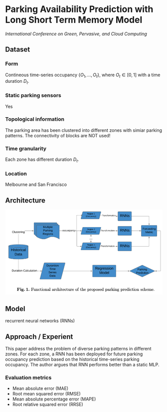 # Parking Availability Prediction with Long Short Term Memory Model
*International Conference on Green, Pervasive, and Cloud Computing*
## Dataset
### Form
Contineous time-series occupancy $\{O_1, ..., O_t\}$, where $O_t \in [0, 1]$ with a time duration $D_t$.
### Static parking sensors
Yes
### Topological information
The parking area has been clustered into different zones with simiar parking patterns. The connectivity of blocks are NOT used!
### Time granularity
Each zone has different duration $D_t$.
### Location
Melbourne and San Francisco
## Architecture
![alt text](Architecture.png)
## Model 
recurrent neural networks (RNNs) 
## Approach / Experient
This paper address the problem of diverse parking patterns in different zones. For each zone, a RNN has been deployed for future parking occupancy prediction based on the historical time-series parking occupancy. The author argues that RNN performs better than a static MLP.
### Evaluation metrics
+ Mean absolute error (MAE)
+ Root mean squared error (RMSE)
+ Mean absolute percentage error (MAPE)
+ Root relative squared error (RRSE)